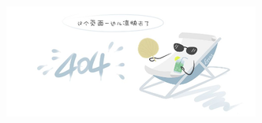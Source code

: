 ![404](_images/404.png)
<!-- [cinwell website](404.html ':include :type=iframe width=100% height=500px') -->